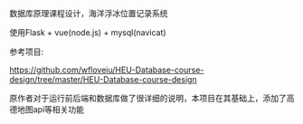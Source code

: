 数据库原理课程设计，海洋浮冰位置记录系统

使用Flask + vue(node.js) + mysql(navicat)

参考项目: 

https://github.com/wfloveiu/HEU-Database-course-design/tree/master/HEU-Database-course-design

原作者对于运行前后端和数据库做了很详细的说明，本项目在其基础上，添加了高德地图api等相关功能
